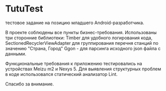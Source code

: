 # TutuTest

тестовое задание на позицию младшего Android-разработчика.

В проекте соблюдены все пункты бизнес-требования. Использованы три сторонние библиотеки:
Timber для удобного логирования кода,
SectionedRecyclerViewAdapter для группирования перечня станций по значению "Страна, Город"
Ggon - для парсинга исходного json файла c данными.

Функциональные требования к приложению тестировались на устройствах Meizu m2 и Nexys 5. Для выявления структурных проблем в коде использовался статический анализатор Lint.

Спасибо за внимание.
